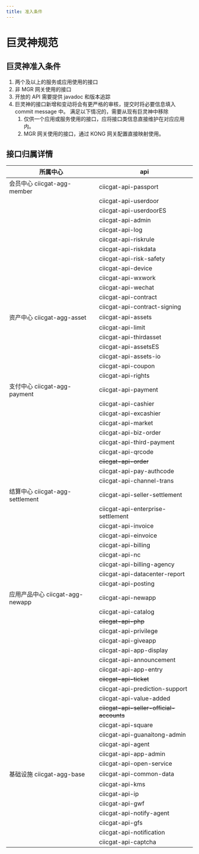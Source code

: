 ```yaml
---
title: 准入条件
---
```


# 巨灵神规范

## 巨灵神准入条件

1. 两个及以上的服务或应用使用的接口
2. 非 MGR 网关使用的接口
3. 开放的 API 需要提供 javadoc 和版本追踪
4. 巨灵神的接口新增和变动将会有更严格的审核，提交时将必要信息填入 commit message 中。
   满足以下情况的，需要从现有巨灵神中移除
   1. 仅供一个应用或服务使用的接口，应将接口类信息直接维护在对应应用内。
   2. MGR 网关使用的接口，通过 KONG 网关配置直接映射使用。

## 接口归属详情

| 所属中心                        | api                                      |
| ------------------------------- | ---------------------------------------- |
| 会员中心 ciicgat-agg-member     | ciicgat-api-passport                     |
|                                 | ciicgat-api-userdoor                     |
|                                 | ciicgat-api-userdoorES                   |
|                                 | ciicgat-api-admin                        |
|                                 | ciicgat-api-log                          |
|                                 | ciicgat-api-riskrule                     |
|                                 | ciicgat-api-riskdata                     |
|                                 | ciicgat-api-risk-safety                  |
|                                 | ciicgat-api-device                       |
|                                 | ciicgat-api-wxwork                       |
|                                 | ciicgat-api-wechat                       |
|                                 | ciicgat-api-contract                     |
|                                 | ciicgat-api-contract-signing             |
| 资产中心 ciicgat-agg-asset      | ciicgat-api-assets                       |
|                                 | ciicgat-api-limit                        |
|                                 | ciicgat-api-thirdasset                   |
|                                 | ciicgat-api-assetsES                     |
|                                 | ciicgat-api-assets-io                    |
|                                 | ciicgat-api-coupon                       |
|                                 | ciicgat-api-rights                       |
| 支付中心 ciicgat-agg-payment    | ciicgat-api-payment                      |
|                                 | ciicgat-api-cashier                      |
|                                 | ciicgat-api-excashier                    |
|                                 | ciicgat-api-market                       |
|                                 | ciicgat-api-biz-order                    |
|                                 | ciicgat-api-third-payment                |
|                                 | ciicgat-api-qrcode                       |
|                                 | ~~ciicgat-api-order~~                    |
|                                 | ciicgat-api-pay-authcode                 |
|                                 | ciicgat-api-channel-trans                |
| 结算中心 ciicgat-agg-settlement | ciicgat-api-seller-settlement            |
|                                 | ciicgat-api-enterprise-settlement        |
|                                 | ciicgat-api-invoice                      |
|                                 | ciicgat-api-einvoice                     |
|                                 | ciicgat-api-billing                      |
|                                 | ciicgat-api-nc                           |
|                                 | ciicgat-api-billing-agency               |
|                                 | ciicgat-api-datacenter-report            |
|                                 | ciicgat-api-posting                      |
| 应用产品中心 ciicgat-agg-newapp | ciicgat-api-newapp                       |
|                                 | ciicgat-api-catalog                      |
|                                 | ~~ciicgat-api-php~~                      |
|                                 | ciicgat-api-privilege                    |
|                                 | ciicgat-api-giveapp                      |
|                                 | ciicgat-api-app-display                  |
|                                 | ciicgat-api-announcement                 |
|                                 | ciicgat-api-app-entry                    |
|                                 | ~~ciicgat-api-ticket~~                   |
|                                 | ciicgat-api-prediction-support           |
|                                 | ciicgat-api-value-added                  |
|                                 | ~~ciicgat-api-seller-official-accounts~~ |
|                                 | ciicgat-api-square                       |
|                                 | ciicgat-api-guanaitong-admin             |
|                                 | ciicgat-api-agent                        |
|                                 | ciicgat-api-app-admin                    |
|                                 | ciicgat-api-open-service                 |
| 基础设施 ciicgat-agg-base       | ciicgat-api-common-data                  |
|                                 | ciicgat-api-kms                          |
|                                 | ciicgat-api-ip                           |
|                                 | ciicgat-api-gwf                          |
|                                 | ciicgat-api-notify-agent                 |
|                                 | ciicgat-api-gfs                          |
|                                 | ciicgat-api-notification                 |
|                                 | ciicgat-api-captcha                      |
